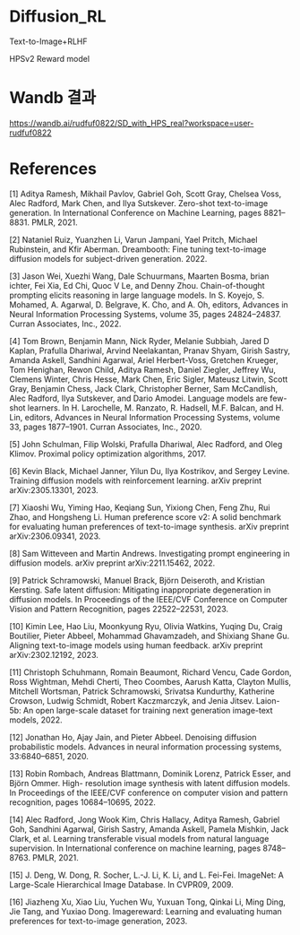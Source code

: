# Diffusion_RL
Text-to-Image+RLHF

HPSv2 Reward model

# Wandb 결과

https://wandb.ai/rudfuf0822/SD_with_HPS_real?workspace=user-rudfuf0822


# References

[1]	Aditya Ramesh, Mikhail Pavlov, Gabriel Goh, Scott Gray, Chelsea Voss, Alec Radford, Mark Chen, and Ilya Sutskever. Zero-shot text-to-image generation. In International Conference on Machine Learning, pages 8821–8831. PMLR, 2021. 

[2]	Nataniel Ruiz, Yuanzhen Li, Varun Jampani, Yael Pritch, Michael Rubinstein, and Kfir Aberman. Dreambooth: Fine tuning text-to-image diffusion models for subject-driven generation. 2022. 

[3]	Jason Wei, Xuezhi Wang, Dale Schuurmans, Maarten Bosma, brian ichter, Fei Xia, Ed Chi, Quoc V Le, and Denny Zhou. Chain-of-thought prompting elicits reasoning in large language models. In S. Koyejo, S. Mohamed, A. Agarwal, D. Belgrave, K. Cho, and A. Oh, editors, Advances in Neural Information Processing Systems, volume 35, pages 24824–24837. Curran Associates, Inc., 2022.

[4]	Tom Brown, Benjamin Mann, Nick Ryder, Melanie Subbiah, Jared D Kaplan, Prafulla Dhariwal, Arvind Neelakantan, Pranav Shyam, Girish Sastry, Amanda Askell, Sandhini Agarwal, Ariel Herbert-Voss, Gretchen Krueger, Tom Henighan, Rewon Child, Aditya Ramesh, Daniel Ziegler, Jeffrey Wu, Clemens Winter, Chris Hesse, Mark Chen, Eric Sigler, Mateusz Litwin, Scott Gray, Benjamin Chess, Jack Clark, Christopher Berner, Sam McCandlish, Alec Radford, Ilya Sutskever, and Dario Amodei. Language models are few-shot learners. In H. Larochelle,
M. Ranzato, R. Hadsell, M.F. Balcan, and H. Lin, editors, Advances in Neural Information Processing Systems, volume 33, pages 1877–1901. Curran Associates, Inc., 2020.

[5]	John Schulman, Filip Wolski, Prafulla Dhariwal, Alec Radford, and Oleg Klimov. Proximal policy optimization algorithms, 2017.

[6]	Kevin Black, Michael Janner, Yilun Du, Ilya Kostrikov, and Sergey Levine. Training diffusion models with reinforcement learning. arXiv preprint arXiv:2305.13301, 2023.

[7]	Xiaoshi Wu, Yiming Hao, Keqiang Sun, Yixiong Chen, Feng Zhu, Rui Zhao, and Hongsheng Li. Human preference score v2: A solid benchmark for evaluating human preferences of text-to-image synthesis. arXiv preprint arXiv:2306.09341, 2023.

[8]	Sam Witteveen and Martin Andrews. Investigating prompt engineering in diffusion models.
arXiv preprint arXiv:2211.15462, 2022.

[9]	Patrick Schramowski, Manuel Brack, Björn Deiseroth, and Kristian Kersting. Safe latent diffusion: Mitigating inappropriate degeneration in diffusion models. In Proceedings of the IEEE/CVF Conference on Computer Vision and Pattern Recognition, pages 22522–22531, 2023.

[10]	Kimin Lee, Hao Liu, Moonkyung Ryu, Olivia Watkins, Yuqing Du, Craig Boutilier, Pieter Abbeel, Mohammad Ghavamzadeh, and Shixiang Shane Gu. Aligning text-to-image models using human feedback. arXiv preprint arXiv:2302.12192, 2023.

[11]	Christoph Schuhmann, Romain Beaumont, Richard Vencu, Cade Gordon, Ross Wightman, Mehdi Cherti, Theo Coombes, Aarush Katta, Clayton Mullis, Mitchell Wortsman, Patrick Schramowski, Srivatsa Kundurthy, Katherine Crowson, Ludwig Schmidt, Robert Kaczmarczyk, and Jenia Jitsev. Laion-5b: An open large-scale dataset for training next generation image-text models, 2022.

[12]	Jonathan Ho, Ajay Jain, and Pieter Abbeel. Denoising diffusion probabilistic models. Advances in neural information processing systems, 33:6840–6851, 2020.

[13]	Robin Rombach, Andreas Blattmann, Dominik Lorenz, Patrick Esser, and Björn Ommer. High- resolution image synthesis with latent diffusion models. In Proceedings of the IEEE/CVF conference on computer vision and pattern recognition, pages 10684–10695, 2022.

[14]	Alec Radford, Jong Wook Kim, Chris Hallacy, Aditya Ramesh, Gabriel Goh, Sandhini Agarwal, Girish Sastry, Amanda Askell, Pamela Mishkin, Jack Clark, et al. Learning transferable visual models from natural language supervision. In International conference on machine learning, pages 8748–8763. PMLR, 2021.  

[15]	J. Deng, W. Dong, R. Socher, L.-J. Li, K. Li, and L. Fei-Fei. ImageNet: A Large-Scale Hierarchical Image Database. In CVPR09, 2009.

[16]	Jiazheng Xu, Xiao Liu, Yuchen Wu, Yuxuan Tong, Qinkai Li, Ming Ding, Jie Tang, and Yuxiao Dong. Imagereward: Learning and evaluating human preferences for text-to-image generation, 2023.
